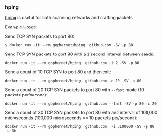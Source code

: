 
### hping

[hping](http://wiki.hping.org/33) is useful for both scanning networks and crafting packets.

Example Usage:

Send TCP SYN packets to port 80:

```
$ docker run -it --rm gophernet/hping  github.com -SV -p 80
```

Send TCP SYN packets to port 80 with a 2 second interval between sends:

```
docker run -it --rm gophernet/hping  github.com -i 2 -SV -p 80
```

Send a count of 10 TCP SYN to port 80 and then exit:

```
docker run -it --rm gophernet/hping  github.com -c 10 -SV -p 80
```

Send a count of 20 TCP SYN packets to port 80 with `--fast` mode (10 packets per/second):

```
docker run -it --rm gophernet/hping  github.com --fast -SV -p 80 -c 20
```

Send a count of 30 TCP SYN packets to port 80 with and interval of 100,000 microseconds (100,000 microseconds == 10 packets per/second):

```
docker run -it --rm gophernet/hping  github.com  -i u100000 -SV -p 80 -c 30
```

